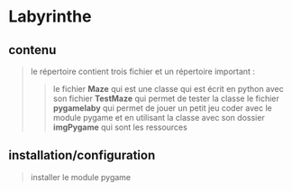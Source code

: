 # Labyrinthe

## contenu
> le répertoire contient trois fichier et un répertoire important : 
>> le fichier **Maze** qui est une classe qui est écrit en python
>> avec son fichier **TestMaze** qui permet de tester la classe
>> le fichier **pygamelaby** qui permet de jouer un petit jeu coder avec le module pygame et en utilisant la classe
>> avec son dossier **imgPygame** qui sont les ressources

## installation/configuration
> installer le module pygame
